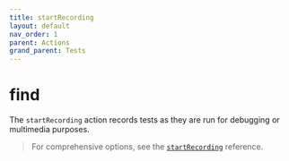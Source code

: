 ```yaml
---
title: startRecording
layout: default
nav_order: 1
parent: Actions
grand_parent: Tests
---
```


# find

The `startRecording` action records tests as they are run for debugging or multimedia purposes.

> For comprehensive options, see the [`startRecording`](/docs/schemas/startRecording) reference.
